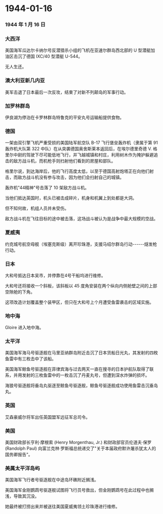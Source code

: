 # 1944-01-16

### 1944 年 1 月 16 日

### 大西洋

美国海军瓜达尔卡纳尔号反潜猎杀小组的飞机在亚速尔群岛西北部的 U
型潜艇加油区击沉了德国 IXC/40 型潜艇 U-544。

无人生还。

### 澳大利亚新几内亚

美军击退了日本最后一次反攻，结束了对新不列颠岛的军事行动。

### 加罗林群岛

伊良湖为停泊在卡罗林群岛特鲁克的平安丸号运输船提供食物。

### 德国

一架由双引擎飞机严重受损的美国陆军航空队 B-17 飞行堡垒轰炸机（隶属于第
91 轰炸机大队第 322 中队）在从突袭德国奥舍斯莱本返回后，在埃尔德里奇德
V.
格里尔中尉的驾驶下尽可能低地飞行，并飞越城镇和村庄，利用树木作为掩护躲避追击的敌方战斗机，而机枪手则扫射他们看到的房屋和部队。

格里尔说，到达海岸后，他的飞行高度太低，以至于德国高射炮塔正在向他们射击，而敌方战斗机没有参与攻击，因为他们会扫射自己的城镇。

轰炸机"44精神"号击落了 10 架敌方战斗机。

当他们抵达英国时，机头已被击成碎片，机身和机翼上到处都是大洞。

但不知何故，机组人员并未受伤。

敌方战斗机在飞往目标的途中被击落，这场战斗被认为是战争中最大规模的空战。

### 夏威夷

约克城号航空母舰（埃塞克斯级）离开珍珠港，支援马绍尔群岛行动------燧发枪行动。

### 日本

大和号抵达日本吴市，并停靠在4号干船坞进行维修。

大和号还将接收一个斜板，该斜板以 45
度角安装在两个纵向内侧舱壁之间的上部空隙舱的下角。

这项改造计划覆盖整个装甲区，但只在大和号上个月遭受鱼雷袭击的区域实施。

### 地中海

Gloire 进入地中海。

### 太平洋

美国海军海马号驱逐舰在马里亚纳群岛附近击沉了日本货船日光丸，其发射的四枚鱼雷中有三枚击中了该船。

美国海军鲸鱼号驱逐舰在菲律宾海与过去两天一直在搜寻的日本护航队取得了联系，并用发射的三枚鱼雷中的一枚击沉了丹麦丸号，但遭到深水炸弹的损坏。

海狼号驱逐舰将垂岛丸驱逐至鲸鱼号驱逐舰，鲸鱼号驱逐舰成功使用鱼雷击沉垂岛丸。

### 英国

艾森豪威尔将军出任英国盟军远征军总司令。

### 美国

美国财政部长亨利·摩根索 (Henry Morgenthau, Jr.) 和财政部官员伦道夫·保罗
(Randolph Paul)
向富兰克林·罗斯福总统递交了"关于本届政府默许屠杀犹太人的国务卿报告"。

### 美属太平洋岛屿

美国海军飞行者号驱逐舰在中途岛环礁附近搁浅。

美国海军金刚鹦鹉号驱逐舰试图将飞行员号救出，但金刚鹦鹉号在此过程中也搁浅，导致其沉没。

她最终被打捞出来并被送往美国夏威夷领土珍珠港进行维修。
